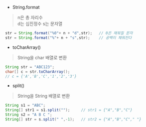 * String.format  
> n은 총 자리수  
> d는 십진정수 s는 문자열
```Java
str = String.format("%0"+ n + "d",str);   // 0은 채워질 문자
str = String.format("%"+ n + "s",str);    // 공백이 채워진다
```  

* toCharArray()  
> String을 char 배열로 변환
```Java
String str = "ABC123";
char[] c = str.toCharArray();
// c = {'A','B','C','1','2','3'}
```

* split()  
> String을 String 배열로 변환
```Java
String s1 = "ABC";
String[] str1 = s1.split("");     // str1 = {"A","B","C"}
String s2 = "A B C ";
String[] str = s.split(" ",-1);   // str2 = {"A","B","C"," "}
```
